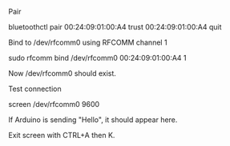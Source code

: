 Pair

bluetoothctl
pair 00:24:09:01:00:A4
trust 00:24:09:01:00:A4
quit


Bind to /dev/rfcomm0 using RFCOMM channel 1

sudo rfcomm bind /dev/rfcomm0 00:24:09:01:00:A4 1


Now /dev/rfcomm0 should exist.

Test connection

screen /dev/rfcomm0 9600


If Arduino is sending "Hello", it should appear here.

Exit screen with CTRL+A then K.